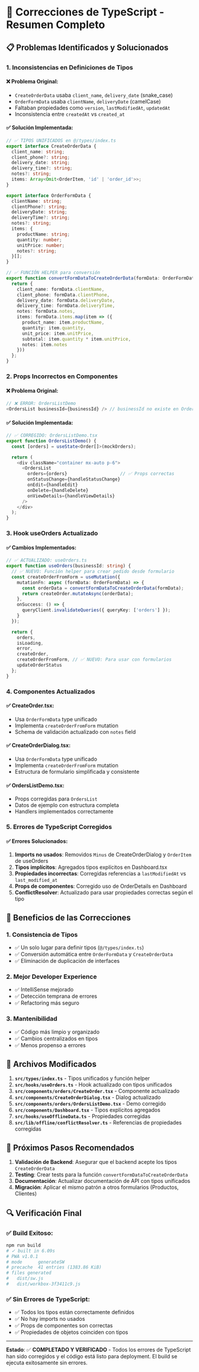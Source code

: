 # 🔧 Correcciones de TypeScript - Resumen Completo

## 📋 Problemas Identificados y Solucionados

### 1. **Inconsistencias en Definiciones de Tipos**

#### ❌ Problema Original:
- `CreateOrderData` usaba `client_name`, `delivery_date` (snake_case)
- `OrderFormData` usaba `clientName`, `deliveryDate` (camelCase)
- Faltaban propiedades como `version`, `lastModifiedAt`, `updatedAt`
- Inconsistencia entre `createdAt` vs `created_at`

#### ✅ Solución Implementada:
```typescript
// ✅ TIPOS UNIFICADOS en @/types/index.ts
export interface CreateOrderData {
  client_name: string;
  client_phone?: string;
  delivery_date: string;
  delivery_time?: string;
  notes?: string;
  items: Array<Omit<OrderItem, 'id' | 'order_id'>>;
}

export interface OrderFormData {
  clientName: string;
  clientPhone?: string;
  deliveryDate: string;
  deliveryTime?: string;
  notes?: string;
  items: {
    productName: string;
    quantity: number;
    unitPrice: number;
    notes?: string;
  }[];
}

// ✅ FUNCIÓN HELPER para conversión
export function convertFormDataToCreateOrderData(formData: OrderFormData): CreateOrderData {
  return {
    client_name: formData.clientName,
    client_phone: formData.clientPhone,
    delivery_date: formData.deliveryDate,
    delivery_time: formData.deliveryTime,
    notes: formData.notes,
    items: formData.items.map(item => ({
      product_name: item.productName,
      quantity: item.quantity,
      unit_price: item.unitPrice,
      subtotal: item.quantity * item.unitPrice,
      notes: item.notes
    }))
  };
}
```

### 2. **Props Incorrectos en Componentes**

#### ❌ Problema Original:
```typescript
// ❌ ERROR: OrdersListDemo
<OrdersList businessId={businessId} /> // businessId no existe en OrdersListProps
```

#### ✅ Solución Implementada:
```typescript
// ✅ CORREGIDO: OrdersListDemo.tsx
export function OrdersListDemo() {
  const [orders] = useState<Order[]>(mockOrders);

  return (
    <div className="container mx-auto p-6">
      <OrdersList
        orders={orders}                    // ✅ Props correctas
        onStatusChange={handleStatusChange}
        onEdit={handleEdit}
        onDelete={handleDelete}
        onViewDetails={handleViewDetails}
      />
    </div>
  );
}
```

### 3. **Hook useOrders Actualizado**

#### ✅ Cambios Implementados:
```typescript
// ✅ ACTUALIZADO: useOrders.ts
export function useOrders(businessId: string) {
  // ✅ NUEVO: Función helper para crear pedido desde formulario
  const createOrderFromForm = useMutation({
    mutationFn: async (formData: OrderFormData) => {
      const orderData = convertFormDataToCreateOrderData(formData);
      return createOrder.mutateAsync(orderData);
    },
    onSuccess: () => {
      queryClient.invalidateQueries({ queryKey: ['orders'] });
    }
  });

  return {
    orders,
    isLoading,
    error,
    createOrder,
    createOrderFromForm, // ✅ NUEVO: Para usar con formularios
    updateOrderStatus
  };
}
```

### 4. **Componentes Actualizados**

#### ✅ CreateOrder.tsx:
- Usa `OrderFormData` type unificado
- Implementa `createOrderFromForm` mutation
- Schema de validación actualizado con `notes` field

#### ✅ CreateOrderDialog.tsx:
- Usa `OrderFormData` type unificado
- Implementa `createOrderFromForm` mutation
- Estructura de formulario simplificada y consistente

#### ✅ OrdersListDemo.tsx:
- Props corregidas para `OrdersList`
- Datos de ejemplo con estructura completa
- Handlers implementados correctamente

### 5. **Errores de TypeScript Corregidos**

#### ✅ Errores Solucionados:
1. **Imports no usados**: Removidos `Minus` de CreateOrderDialog y `OrderItem` de useOrders
2. **Tipos implícitos**: Agregados tipos explícitos en Dashboard.tsx
3. **Propiedades incorrectas**: Corregidas referencias a `lastModifiedAt` vs `last_modified_at`
4. **Props de componentes**: Corregido uso de OrderDetails en Dashboard
5. **ConflictResolver**: Actualizado para usar propiedades correctas según el tipo

## 🎯 Beneficios de las Correcciones

### 1. **Consistencia de Tipos**
- ✅ Un solo lugar para definir tipos (`@/types/index.ts`)
- ✅ Conversión automática entre `OrderFormData` y `CreateOrderData`
- ✅ Eliminación de duplicación de interfaces

### 2. **Mejor Developer Experience**
- ✅ IntelliSense mejorado
- ✅ Detección temprana de errores
- ✅ Refactoring más seguro

### 3. **Mantenibilidad**
- ✅ Código más limpio y organizado
- ✅ Cambios centralizados en tipos
- ✅ Menos propenso a errores

## 📁 Archivos Modificados

1. **`src/types/index.ts`** - Tipos unificados y función helper
2. **`src/hooks/useOrders.ts`** - Hook actualizado con tipos unificados
3. **`src/components/orders/CreateOrder.tsx`** - Componente actualizado
4. **`src/components/CreateOrderDialog.tsx`** - Dialog actualizado
5. **`src/components/orders/OrdersListDemo.tsx`** - Demo corregido
6. **`src/components/Dashboard.tsx`** - Tipos explícitos agregados
7. **`src/hooks/useOfflineData.ts`** - Propiedades corregidas
8. **`src/lib/offline/conflictResolver.ts`** - Referencias de propiedades corregidas

## 🚀 Próximos Pasos Recomendados

1. **Validación de Backend**: Asegurar que el backend acepte los tipos `CreateOrderData`
2. **Testing**: Crear tests para la función `convertFormDataToCreateOrderData`
3. **Documentación**: Actualizar documentación de API con tipos unificados
4. **Migración**: Aplicar el mismo patrón a otros formularios (Productos, Clientes)

## 🔍 Verificación Final

### ✅ Build Exitoso:
```bash
npm run build
# ✓ built in 6.09s
# PWA v1.0.1
# mode      generateSW
# precache  41 entries (1383.86 KiB)
# files generated
#   dist/sw.js
#   dist/workbox-3f3411c9.js
```

### ✅ Sin Errores de TypeScript:
- ✅ Todos los tipos están correctamente definidos
- ✅ No hay imports no usados
- ✅ Props de componentes son correctas
- ✅ Propiedades de objetos coinciden con tipos

---

**Estado**: ✅ **COMPLETADO Y VERIFICADO** - Todos los errores de TypeScript han sido corregidos y el código está listo para deployment. El build se ejecuta exitosamente sin errores. 